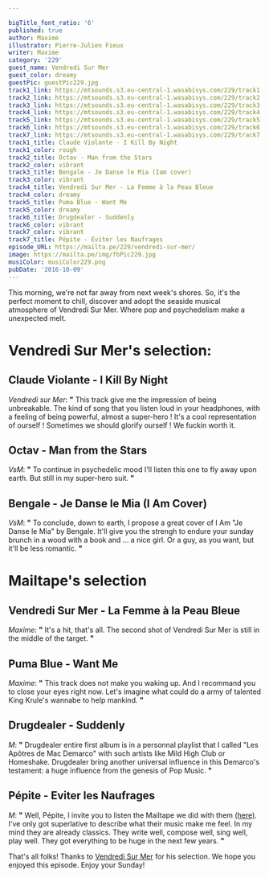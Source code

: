 ```yaml
---

bigTitle_font_ratio: '6'
published: true
author: Maxime
illustrator: Pierre-Julien Fieux
writer: Maxime
category: '229'
guest_name: Vendredi Sur Mer
guest_color: dreamy
guestPic: guestPic229.jpg
track1_link: https://mtsounds.s3.eu-central-1.wasabisys.com/229/track1.mp3
track2_link: https://mtsounds.s3.eu-central-1.wasabisys.com/229/track2.mp3
track3_link: https://mtsounds.s3.eu-central-1.wasabisys.com/229/track3.mp3
track4_link: https://mtsounds.s3.eu-central-1.wasabisys.com/229/track4.mp3
track5_link: https://mtsounds.s3.eu-central-1.wasabisys.com/229/track5.mp3
track6_link: https://mtsounds.s3.eu-central-1.wasabisys.com/229/track6.mp3
track7_link: https://mtsounds.s3.eu-central-1.wasabisys.com/229/track7.mp3
track1_title: Claude Violante - I Kill By Night
track1_color: rough
track2_title: Octav - Man from the Stars
track2_color: vibrant
track3_title: Bengale - Je Danse le Mia (Iam cover)
track3_color: vibrant
track4_title: Vendredi Sur Mer - La Femme à la Peau Bleue
track4_color: dreamy
track5_title: Puma Blue - Want Me
track5_color: dreamy
track6_title: Drugdealer - Suddenly
track6_color: vibrant
track7_color: vibrant
track7_title: Pépite - Eviter les Naufrages
episode_URL: https://mailta.pe/229/vendredi-sur-mer/
image: https://mailta.pe/img/fbPic229.jpg
musiColor: musiColor229.png
pubDate: '2016-10-09'
---
```

This morning, we're not far away from next week's shores. So, it's the perfect moment to chill, discover and adopt the seaside musical atmosphere of Vendredi Sur Mer. Where pop and psychedelism make a unexpected melt.  
 
# Vendredi Sur Mer's selection:

## Claude Violante - I Kill By Night
_Vendredi sur Mer_:  **"**  This track give me the impression of being unbreakable. The kind of song that you listen loud in your headphones, with a feeling of being powerful, almost a super-hero ! It's a cool representation of ourself ! Sometimes we should glorify ourself ! We fuckin worth it. 

## Octav - Man from the Stars
_VsM_: **"** To continue in psychedelic mood I'll listen this one to fly away upon earth. But still in my super-hero suit. **"** 

## Bengale - Je Danse le Mia (I Am Cover)
_VsM_: **"** To conclude, down to earth, I propose a great cover of I Am "Je Danse le Mia" by Bengale. It'll give you the strengh to endure your sunday brunch in a wood with a book and ... a nice girl. Or a guy, as you want, but it'll be less romantic. **"** 

# Mailtape's selection

## Vendredi Sur Mer - La Femme à la Peau Bleue
_Maxime_: **"** It's a hit, that's all. The second shot of Vendredi Sur Mer is still in the middle of the target.  **"** 

## Puma Blue - Want Me
_Maxime_: **"** This track does not make you waking up. And I recommand you to close your eyes right now. Let's imagine what could do a army of talented King Krule's wannabe to help mankind.  **"** 

## Drugdealer - Suddenly
_M_:  **"**  Drugdealer entire first album is in a personnal playlist that I called "Les Apôtres de Mac Demarco" with such artists like Mild High Club or Homeshake. Drugdealer bring another universal influence in this Demarco's testament: a huge influence from the genesis of Pop Music. **"** 

## Pépite - Eviter les Naufrages
_M_: **"** Well, Pépite, I invite you to listen the Mailtape we did with them [(here)](http://mailta.pe/204/Pepite/). I've only got superlative to describe what their music make me feel. In my mind they are already classics. They write well, compose well, sing well, play well. They got everything to be huge in the next few years. **"** 

That's all folks! Thanks to [Vendredi Sur Mer](https://soundcloud.com/vendredisurmer) for his selection. We hope you enjoyed this episode. Enjoy your Sunday!
